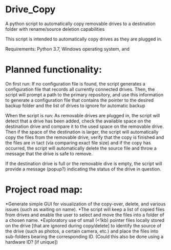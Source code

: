 # Drive_Copy
A python script to automatically copy removable drives to a destination folder with rename/source deletion capabilities

This script is intended to automatically copy drives as they are plugged in.

Requirements: Python 3.7, Windows operating system, and 

# Planned functionality:
On first run: If no configuration file is found, the script generates a configuration file that records all currently connected drives. Then, the script will prompt a path to the primary repository, and use this information to generate a configuration file that contains the pointer to the desired backup folder and the list of drives to ignore for automatic backup

When the script is run: As removable drives are plugged in, the script will detect that a drive has been added, check the available space on the destination drive and compare it to the used space on the removable drive. Then if the space of the destination is larger, the script will automatically copy the files from the removable drive, verify that the copy is finished and the files are in tact (via comparing exact file size) and if the copy has occurred, the script will automatically delete the source file and throw a message that the drive is safe to remove. 

If the destination drive is full or the removable dive is empty, the script will provide a message (popup?) indicating the status of the drive in question.

# Project road map:
*Generate simple GUI for visualization of the copy-over, delete, and various issues (such as waiting on name).
*The script will keep a list of copied files from drives and enable the user to select and move the files into a folder of a chosen name.
*Exploratory use of small (<1kb) pointer files locally stored on the drive [that are ignored during copy/delete] to identify the source of the drive (such as photos, a certain camera, etc.) and place the files into sub-folders bearing the corresponding ID. (Could this also be done using a hardware ID? [if unique])
